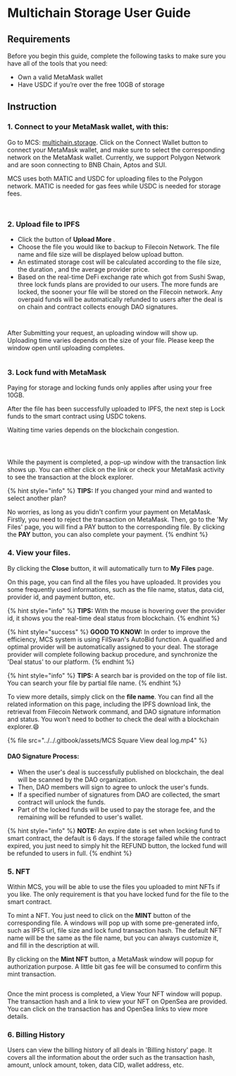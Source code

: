 # Multichain Storage User Guide

## Requirements <a href="#requirements" id="requirements"></a>

Before you begin this guide, complete the following tasks to make sure you have all of the tools that you need:

* Own a valid MetaMask wallet&#x20;
* Have USDC if you’re over the free 10GB of storage



## **Instruction**

### **1.** Connect to your MetaMask wallet, with this:

Go to MCS: [multichain.storage](https://multichain.storage/). Click on the Connect Wallet button to connect your MetaMask wallet, and make sure to select the corresponding network on the MetaMask wallet. Currently, we support Polygon Network and are soon connecting to BNB Chain, Aptos and SUI.

MCS uses both MATIC and USDC for uploading files to the Polygon network. MATIC is needed for gas fees while USDC is needed for storage fees.

<figure><img src="../../.gitbook/assets/connect wallet.png" alt=""><figcaption></figcaption></figure>

<figure><img src="../../.gitbook/assets/sign.png" alt=""><figcaption></figcaption></figure>

### 2. Upload file **to IPFS**

* Click the button of **Upload More** .
* Choose the file you would like to backup to Filecoin Network. The file name and file size will be displayed below upload button.
* An estimated storage cost will be calculated according to the file size, the duration , and the average provider price.
* Based on the real-time DeFi exchange rate which got from Sushi Swap, three lock funds plans are provided to our users. The more funds are locked, the sooner your file will be stored on the Filecoin network. Any overpaid funds will be automatically refunded to users after the deal is on chain and contract collects enough DAO signatures.

<figure><img src="../../.gitbook/assets/1.1.png" alt=""><figcaption></figcaption></figure>

<figure><img src="../../.gitbook/assets/2.2.png" alt=""><figcaption></figcaption></figure>



After Submitting your request, an uploading window will show up. Uploading time varies depends on the size of your file. Please keep the window open until uploading completes.

<figure><img src="../../.gitbook/assets/3.3.png" alt=""><figcaption></figcaption></figure>

### **3. Lock fund with MetaMask**

Paying for storage and locking funds only applies after using your free 10GB.

After the file has been successfully uploaded to IPFS, the next step is Lock funds to the smart contract using USDC tokens.

Waiting time varies depends on the blockchain congestion.

<figure><img src="../../.gitbook/assets/lock 1.png" alt=""><figcaption></figcaption></figure>

<figure><img src="../../.gitbook/assets/lock 2.png" alt=""><figcaption></figcaption></figure>

<figure><img src="../../.gitbook/assets/lock 3.png" alt=""><figcaption></figcaption></figure>

While the payment is completed, a pop-up window with the transaction link shows up. You can either click on the link or check your MetaMask activity to see the transaction at the block explorer.

{% hint style="info" %}
**TIPS:** If you changed your mind and wanted to select another plan?

No worries, as long as you didn't confirm your payment on MetaMask. Firstly, you need to reject the transaction on MetaMask. Then, go to the 'My Files' page, you will find a PAY button to the corresponding file. By clicking the **PAY** button, you can also complete your payment.
{% endhint %}

### **4. View your files.**

By clicking the **Close** button, it will automatically turn to **My Files** page.

On this page, you can find all the files you have uploaded. It provides you some frequently used informations, such as the file name, status, data cid, provider id, and payment button, etc.&#x20;

{% hint style="info" %}
**TIPS:** With the mouse is hovering over the provider id, it shows you the real-time deal status from blockchain.
{% endhint %}

{% hint style="success" %}
**GOOD TO KNOW:** In order to improve the efficiency, MCS system is using FilSwan's AutoBid function. A qualified and optimal provider will be automatically assigned to your deal. The storage provider will complete following backup procedure, and synchronize the 'Deal status' to our platform.
{% endhint %}

{% hint style="info" %}
**TIPS:** A search bar is provided on the top of file list. You can search your file by partial file name.&#x20;
{% endhint %}

To view more details, simply click on the **file name**. You can find all the related information on this page, including the IPFS download link, the retrieval from Filecoin Network command, and DAO signature information and status. You won't need to bother to check the deal with a blockchain explorer.:smile:

{% file src="../../.gitbook/assets/MCS Square View deal log.mp4" %}

#### DAO Signature Process:

* When the user's deal is successfully published on blockchain, the deal will be scanned by the DAO organization.&#x20;
* Then, DAO members will sign to agree to unlock the user's funds.&#x20;
* If a specified number of signatures from DAO are collected, the smart contract will unlock the funds.&#x20;
* Part of the locked funds will be used to pay the storage fee, and the remaining will be refunded to user's wallet.

{% hint style="info" %}
**NOTE:** An expire date is set when locking fund to smart contract, the default is 6 days. If the storage failed while the contract expired, you just need to simply hit the REFUND button, the locked fund will be refunded to users in full.&#x20;
{% endhint %}

### 5. NFT

Within MCS, you will be able to use the files you uploaded to mint NFTs if you like. The only requirement is that you have locked fund for the file to the smart contract.

To mint a NFT. You just need to click on the **MINT** button of the corresponding file. A windows will pop up with some pre-generated info, such as IPFS url, file size and lock fund transaction hash. The default NFT name will be the same as the file name, but you can always customize it, and fill in the description at will.

By clicking on the **Mint NFT** button, a MetaMask window will popup for authorization purpose. A little bit gas fee will be consumed to confirm this mint transaction.&#x20;

<figure><img src="../../.gitbook/assets/4.4.png" alt=""><figcaption></figcaption></figure>

Once the mint process is completed, a View Your NFT window will popup. The transaction hash and a link to view your NFT on OpenSea are provided. You can click on the transaction has and OpenSea links to view more details.

### 6. Billing History

Users can view the billing history of all deals in 'Billing history' page. It covers all the information about the order such as the transaction hash, amount, unlock amount, token, data CID, wallet address, etc.

<figure><img src="../../.gitbook/assets/截圖 2022-10-17 下午8.59.58.png" alt=""><figcaption></figcaption></figure>
